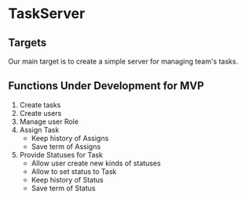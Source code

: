 # TaskServer
## Targets
Our main target is to create a simple server for managing team's tasks.

## Functions Under Development for MVP
1. Create tasks
1. Create users
1. Manage user Role
1. Assign Task
   * Keep history of Assigns
   * Save term of Assigns
1. Provide Statuses for Task
   * Allow user create new kinds of statuses
   * Allow to set status to Task
   * Keep history of Status
   * Save term of Status
